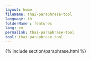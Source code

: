 ```yaml
---
layout: home
fileName: thai-paraphrase-tool
language: th
folderName : features
lang: en
permalink: thai-paraphrase-tool
tool: thai-paraphrase-tool
---
```

{% include section/paraphrase.html %}
